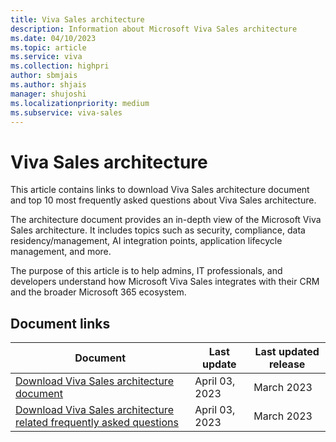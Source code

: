 ```yaml
---
title: Viva Sales architecture
description: Information about Microsoft Viva Sales architecture
ms.date: 04/10/2023
ms.topic: article
ms.service: viva
ms.collection: highpri
author: sbmjais
ms.author: shjais
manager: shujoshi
ms.localizationpriority: medium
ms.subservice: viva-sales
---
```


# Viva Sales architecture

This article contains links to download Viva Sales architecture document and top 10 most frequently asked questions about Viva Sales architecture.

The architecture document provides an in-depth view of the Microsoft Viva Sales architecture. It includes topics such as security, compliance, data residency/management, AI integration points, application lifecycle management, and more. 

The purpose of this article is to help admins, IT professionals, and developers understand how Microsoft Viva Sales integrates with their CRM and the broader Microsoft 365 ecosystem.

## Document links

|Document|Last update|Last updated release|
|--------|----------|--------------|
|[Download Viva Sales architecture document](https://go.microsoft.com/fwlink/p/?linkid=2230905)|April 03, 2023|March 2023|
|[Download Viva Sales architecture related frequently asked questions](https://go.microsoft.com/fwlink/p/?linkid=2230849)|April 03, 2023|March 2023|
